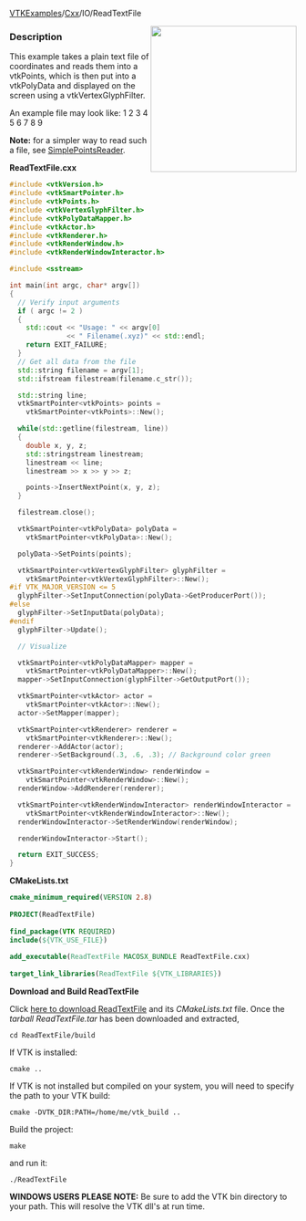 [VTKExamples](/index/)/[Cxx](/Cxx)/IO/ReadTextFile

<img align="right" src="https://github.com/lorensen/VTKExamples/blob/gh-pages/Testing/Baseline/IO/TestReadTextFile.png?raw=true" width="256" />

### Description
This example takes a plain text file of coordinates and reads them into a vtkPoints, which is then put into a vtkPolyData and displayed on the screen using a vtkVertexGlyphFilter.

An example file may look like:
 1 2 3
 4 5 6 
 7 8 9

**Note:** for a simpler way to read such a file, see [SimplePointsReader](Cxx/IO/SimplePointsReader).

**ReadTextFile.cxx**
```c++
#include <vtkVersion.h>
#include <vtkSmartPointer.h>
#include <vtkPoints.h>
#include <vtkVertexGlyphFilter.h>
#include <vtkPolyDataMapper.h>
#include <vtkActor.h>
#include <vtkRenderer.h>
#include <vtkRenderWindow.h>
#include <vtkRenderWindowInteractor.h>

#include <sstream>

int main(int argc, char* argv[])
{
  // Verify input arguments
  if ( argc != 2 )
  {
    std::cout << "Usage: " << argv[0]
              << " Filename(.xyz)" << std::endl;
    return EXIT_FAILURE;
  }
  // Get all data from the file
  std::string filename = argv[1];
  std::ifstream filestream(filename.c_str());

  std::string line;
  vtkSmartPointer<vtkPoints> points =
    vtkSmartPointer<vtkPoints>::New();

  while(std::getline(filestream, line))
  {
    double x, y, z;
    std::stringstream linestream;
    linestream << line;
    linestream >> x >> y >> z;

    points->InsertNextPoint(x, y, z);
  }

  filestream.close();

  vtkSmartPointer<vtkPolyData> polyData =
    vtkSmartPointer<vtkPolyData>::New();

  polyData->SetPoints(points);

  vtkSmartPointer<vtkVertexGlyphFilter> glyphFilter =
    vtkSmartPointer<vtkVertexGlyphFilter>::New();
#if VTK_MAJOR_VERSION <= 5
  glyphFilter->SetInputConnection(polyData->GetProducerPort());
#else
  glyphFilter->SetInputData(polyData);
#endif
  glyphFilter->Update();

  // Visualize

  vtkSmartPointer<vtkPolyDataMapper> mapper =
    vtkSmartPointer<vtkPolyDataMapper>::New();
  mapper->SetInputConnection(glyphFilter->GetOutputPort());

  vtkSmartPointer<vtkActor> actor =
    vtkSmartPointer<vtkActor>::New();
  actor->SetMapper(mapper);

  vtkSmartPointer<vtkRenderer> renderer =
    vtkSmartPointer<vtkRenderer>::New();
  renderer->AddActor(actor);
  renderer->SetBackground(.3, .6, .3); // Background color green

  vtkSmartPointer<vtkRenderWindow> renderWindow =
    vtkSmartPointer<vtkRenderWindow>::New();
  renderWindow->AddRenderer(renderer);

  vtkSmartPointer<vtkRenderWindowInteractor> renderWindowInteractor =
    vtkSmartPointer<vtkRenderWindowInteractor>::New();
  renderWindowInteractor->SetRenderWindow(renderWindow);

  renderWindowInteractor->Start();

  return EXIT_SUCCESS;
}
```
**CMakeLists.txt**
```cmake
cmake_minimum_required(VERSION 2.8)
 
PROJECT(ReadTextFile)
 
find_package(VTK REQUIRED)
include(${VTK_USE_FILE})
 
add_executable(ReadTextFile MACOSX_BUNDLE ReadTextFile.cxx)
 
target_link_libraries(ReadTextFile ${VTK_LIBRARIES})
```

**Download and Build ReadTextFile**

Click [here to download ReadTextFile](https://github.com/lorensen/VTKWikiExamplesTarballs/raw/master/ReadTextFile.tar) and its *CMakeLists.txt* file.
Once the *tarball ReadTextFile.tar* has been downloaded and extracted,
```
cd ReadTextFile/build 
```
If VTK is installed:
```
cmake ..
```
If VTK is not installed but compiled on your system, you will need to specify the path to your VTK build:
```
cmake -DVTK_DIR:PATH=/home/me/vtk_build ..
```
Build the project:
```
make
```
and run it:
```
./ReadTextFile
```
**WINDOWS USERS PLEASE NOTE:** Be sure to add the VTK bin directory to your path. This will resolve the VTK dll's at run time.

